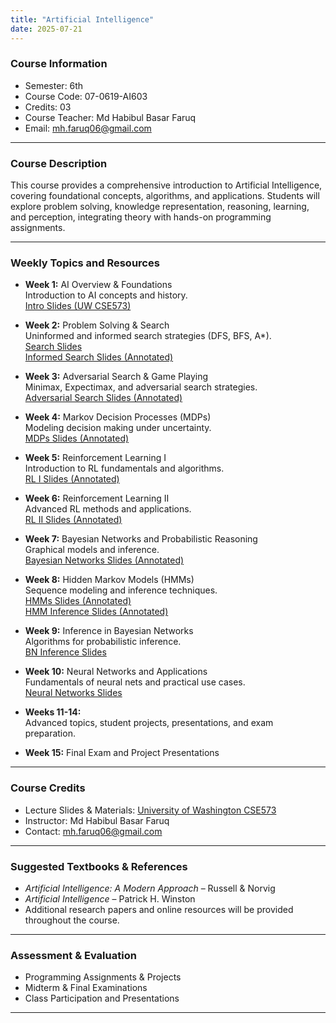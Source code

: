 ```yaml
---
title: "Artificial Intelligence"
date: 2025-07-21
---
```


### Course Information
- Semester: 6th  
- Course Code: 07-0619-AI603  
- Credits: 03  
- Course Teacher: Md Habibul Basar Faruq  
- Email: mh.faruq06@gmail.com  

---

### Course Description

This course provides a comprehensive introduction to Artificial Intelligence, covering foundational concepts, algorithms, and applications. Students will explore problem solving, knowledge representation, reasoning, learning, and perception, integrating theory with hands-on programming assignments.

---

### Weekly Topics and Resources

- **Week 1:** AI Overview & Foundations  
  Introduction to AI concepts and history.  
  [Intro Slides (UW CSE573)](https://courses.cs.washington.edu/courses/cse573/21wi/slides/1-intro.pdf)

- **Week 2:** Problem Solving & Search  
  Uninformed and informed search strategies (DFS, BFS, A*).  
  [Search Slides](https://courses.cs.washington.edu/courses/cse573/21wi/slides/2-search.pdf)  
  [Informed Search Slides (Annotated)](https://courses.cs.washington.edu/courses/cse573/21wi/slides/3-InformedSearch.pdf)

- **Week 3:** Adversarial Search & Game Playing  
  Minimax, Expectimax, and adversarial search strategies.  
  [Adversarial Search Slides (Annotated)](https://courses.cs.washington.edu/courses/cse573/21wi/slides/5-Expectimax-annotated.pdf)

- **Week 4:** Markov Decision Processes (MDPs)  
  Modeling decision making under uncertainty.  
  [MDPs Slides (Annotated)](https://courses.cs.washington.edu/courses/cse573/21wi/slides/6-MDPs.pdf)

- **Week 5:** Reinforcement Learning I  
  Introduction to RL fundamentals and algorithms.  
  [RL I Slides (Annotated)](https://courses.cs.washington.edu/courses/cse573/21wi/slides/7-RLs1-annotated.pdf)

- **Week 6:** Reinforcement Learning II  
  Advanced RL methods and applications.  
  [RL II Slides (Annotated)](https://courses.cs.washington.edu/courses/cse573/21wi/slides/8-RLs2.pdf)

- **Week 7:** Bayesian Networks and Probabilistic Reasoning  
  Graphical models and inference.  
  [Bayesian Networks Slides (Annotated)](https://courses.cs.washington.edu/courses/cse573/21wi/slides/9-BNs.pdf)

- **Week 8:** Hidden Markov Models (HMMs)  
  Sequence modeling and inference techniques.  
  [HMMs Slides (Annotated)](https://courses.cs.washington.edu/courses/cse573/21wi/slides/10-HMMs.pdf)  
  [HMM Inference Slides (Annotated)](https://courses.cs.washington.edu/courses/cse573/21wi/slides/11-HMM-Inference.pdf)

- **Week 9:** Inference in Bayesian Networks  
  Algorithms for probabilistic inference.  
  [BN Inference Slides](https://courses.cs.washington.edu/courses/cse573/21wi/slides/12-BN-Inference.pdf)

- **Week 10:** Neural Networks and Applications  
  Fundamentals of neural nets and practical use cases.  
  [Neural Networks Slides](https://courses.cs.washington.edu/courses/cse573/21wi/slides/12-NeuralNets-Applications.pdf)

- **Weeks 11-14:**  
  Advanced topics, student projects, presentations, and exam preparation.

- **Week 15:** Final Exam and Project Presentations  

---

### Course Credits

- Lecture Slides & Materials: [University of Washington CSE573](https://courses.cs.washington.edu/courses/cse573/21wi/)  
- Instructor: Md Habibul Basar Faruq  
- Contact: mh.faruq06@gmail.com  

---

### Suggested Textbooks & References

- *Artificial Intelligence: A Modern Approach* – Russell & Norvig  
- *Artificial Intelligence* – Patrick H. Winston  
- Additional research papers and online resources will be provided throughout the course.

---

### Assessment & Evaluation

- Programming Assignments & Projects  
- Midterm & Final Examinations  
- Class Participation and Presentations  

---


